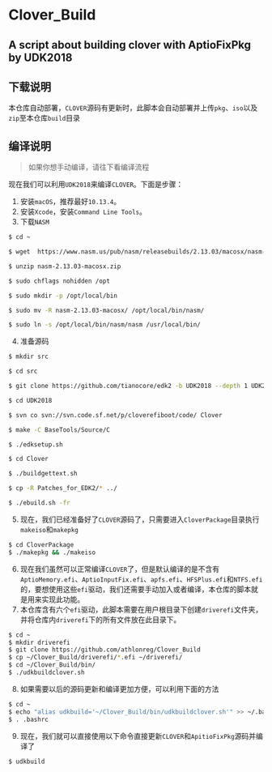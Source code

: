 # Clover_Build
## A script about building clover with AptioFixPkg by UDK2018

## 下载说明

本仓库自动部署，`CLOVER`源码有更新时，此脚本会自动部署并上传`pkg`、`iso`以及`zip`至本仓库`build`目录



## 编译说明

> 如果你想手动编译，请往下看编译流程

现在我们可以利用`UDK2018`来编译`CLOVER`。下面是步骤：

1. 安装`macOS`，推荐最好`10.13.4`。
2. 安装`Xcode`，安装`Command Line Tools`。
3. 下载`NASM`

```bash
$ cd ~ 

$ wget  https://www.nasm.us/pub/nasm/releasebuilds/2.13.03/macosx/nasm-2.13.03-macosx.zip 

$ unzip nasm-2.13.03-macosx.zip 

$ sudo chflags nohidden /opt 

$ sudo mkdir -p /opt/local/bin 

$ sudo mv -R nasm-2.13.03-macosx/ /opt/local/bin/nasm/ 

$ sudo ln -s /opt/local/bin/nasm/nasm /usr/local/bin/
```

4. 准备源码

```bash
$ mkdir src 

$ cd src 

$ git clone https://github.com/tianocore/edk2 -b UDK2018 --depth 1 UDK2018 

$ cd UDK2018 

$ svn co svn://svn.code.sf.net/p/cloverefiboot/code/ Clover 

$ make -C BaseTools/Source/C 

$ ./edksetup.sh 

$ cd Clover 

$ ./buildgettext.sh 

$ cp -R Patches_for_EDK2/* ../ 

$ ./ebuild.sh -fr 
```

5. 现在，我们已经准备好了`CLOVER`源码了，只需要进入`CloverPackage`目录执行`makeiso`和`makepkg`

```bash
$ cd CloverPackage 
$ ./makepkg && ./makeiso 
```

6. 现在我们虽然可以正常编译`CLOVER`了，但是默认编译的是不含有`AptioMemory.efi`、`AptioInputFix.efi`、`apfs.efi`、`HFSPlus.efi`和`NTFS.efi`的，要想使用这些`efi`驱动，我们还需要手动加入或者编译，本仓库的脚本就是用来实现此功能。
7. 本仓库含有六个`efi`驱动，此脚本需要在用户根目录下创建`driverefi`文件夹，并将仓库内`driverefi`下的所有文件放在此目录下。

```bash
$ cd ~ 
$ mkdir driverefi 
$ git clone https://github.com/athlonreg/Clover_Build 
$ cp ~/Clover_Build/driverefi/*.efi ~/driverefi/ 
$ cd ~/Clover_Build/bin/ 
$ ./udkbuildclover.sh 
```

8. 如果需要以后的源码更新和编译更加方便，可以利用下面的方法

```bash
$ cd ~ 
$ echo "alias udkbuild='~/Clover_Build/bin/udkbuildclover.sh'" >> ~/.bashrc 
$ . .bashrc 
```

9. 现在，我们就可以直接使用以下命令直接更新`CLOVER`和`ApitioFixPkg`源码并编译了

```bash
$ udkbuild 
```

